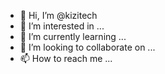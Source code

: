 - 👋 Hi, I’m @kizitech
- 👀 I’m interested in ...
- 🌱 I’m currently learning ...
- 💞️ I’m looking to collaborate on ...
- 📫 How to reach me ...

<!---
kizitech/kizitech is a ✨ special ✨ repository because its `README.md` (this file) appears on your GitHub profile.
You can click the Preview link to take a look at your changes.
--->

